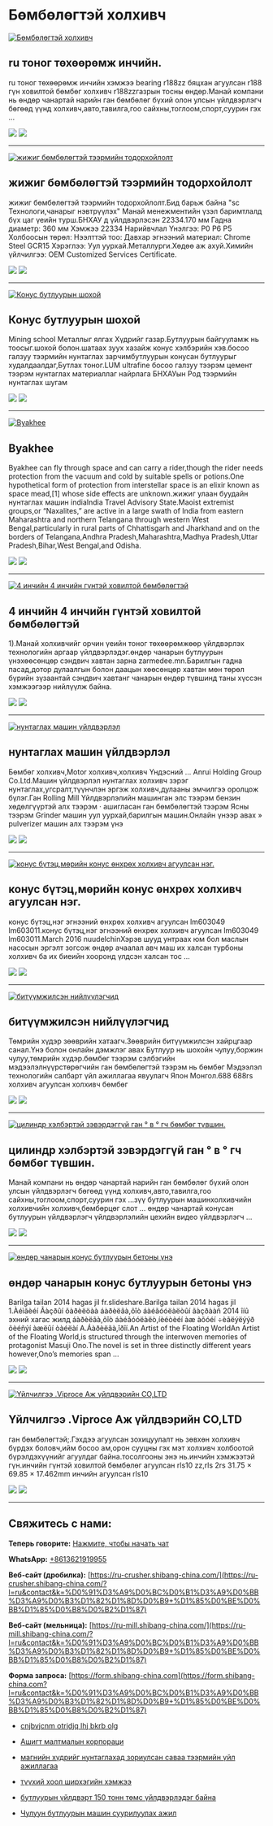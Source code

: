 # Бөмбөлөгтэй холхивч

<a href="https://swt.shibang-china.com/?l=ru&img&k=%D0%91%D3%A9%D0%BC%D0%B1%D3%A9%D0%BB%D3%A9%D0%B3%D1%82%D1%8D%D0%B9+%D1%85%D0%BE%D0%BB%D1%85%D0%B8%D0%B2%D1%87" target="_blank">![Бөмбөлөгтэй холхивч](http://static.shibang-china.com/all-800x300/86.jpg)</a>

## ru тоног төхөөрөмж инчийн.
ru тоног төхөөрөмж инчийн хэмжээ bearing r188zz бяцхан агуулсан r188 гүн ховилтой бөмбөг холхивч r188zzгазрын тосны өндөр.Манай компани нь өндөр чанартай нарийн ган бөмбөлөг бүхий олон улсын үйлдвэрлэгч бөгөөд үүнд холхивч,авто,тавилга,гоо сайхны,тоглоом,спорт,суурин гэх …


<a href="https://whatsapp.shibangsoft.com/WhatsApp.php" target="_blank" title="WhatsApp">![](http://static.shibang-china.com/icon/whatsapp.png)</a> <a href="https://swt.shibang-china.com/?l=ru&icon&k=%D0%91%D3%A9%D0%BC%D0%B1%D3%A9%D0%BB%D3%A9%D0%B3%D1%82%D1%8D%D0%B9+%D1%85%D0%BE%D0%BB%D1%85%D0%B8%D0%B2%D1%87" target="_blank">![](http://static.shibang-china.com/icon/chat-ru.png)</a>

---

<a href="https://swt.shibang-china.com/?l=ru&img&k=%D0%91%D3%A9%D0%BC%D0%B1%D3%A9%D0%BB%D3%A9%D0%B3%D1%82%D1%8D%D0%B9+%D1%85%D0%BE%D0%BB%D1%85%D0%B8%D0%B2%D1%87" target="_blank">![жижиг бөмбөлөгтэй тээрмийн тодорхойлолт](http://static.shibang-china.com/all-800x300/228.jpg)</a>

## жижиг бөмбөлөгтэй тээрмийн тодорхойлолт
жижиг бөмбөлөгтэй тээрмийн тодорхойлолт.Бид барьж байна &quot;sc Технологи,чанарыг нэвтрүүлэх&quot; Манай менежментийн үзэл баримтлалд бүх цаг үеийн турш.БНХАУ д үйлдвэрлэсэн 22334.170 мм Гадна диаметр: 360 мм Хэмжээ 22334 Нарийвчлал Үнэлгээ: P0 P6 P5 Холбоосын төрөл: Нээлттэй тоо: Давхар эгнээний материал: Chrome Steel GCR15 Хэрэглээ: Уул уурхай.Металлурги.Хөдөө аж ахуй.Химийн үйлчилгээ: OEM Customized Services Certificate.


<a href="https://whatsapp.shibangsoft.com/WhatsApp.php" target="_blank" title="WhatsApp">![](http://static.shibang-china.com/icon/whatsapp.png)</a> <a href="https://swt.shibang-china.com/?l=ru&icon&k=%D0%91%D3%A9%D0%BC%D0%B1%D3%A9%D0%BB%D3%A9%D0%B3%D1%82%D1%8D%D0%B9+%D1%85%D0%BE%D0%BB%D1%85%D0%B8%D0%B2%D1%87" target="_blank">![](http://static.shibang-china.com/icon/chat-ru.png)</a>

---

<a href="https://swt.shibang-china.com/?l=ru&img&k=%D0%91%D3%A9%D0%BC%D0%B1%D3%A9%D0%BB%D3%A9%D0%B3%D1%82%D1%8D%D0%B9+%D1%85%D0%BE%D0%BB%D1%85%D0%B8%D0%B2%D1%87" target="_blank">![Конус бутлуурын шохой](http://static.shibang-china.com/all-800x300/37.jpg)</a>

## Конус бутлуурын шохой
Mining school Металлыг ялгах Хүдрийг газар.Бутлуурын байгууламж нь тоосыг.шохой болон.шатаах зуух хазайж конус хэлбэрийн хэв.босоо галзуу тээрмийн нунтаглах зарчимбутлуурын конусан бутлуурыг худалдаалдаг,Бутлах тоног.LUM ultrafine босоо галзуу тээрэм цемент тээрэм нунтаглах материаллаг найрлага БНХАУын Род тээрмийн нунтаглах шугам


<a href="https://whatsapp.shibangsoft.com/WhatsApp.php" target="_blank" title="WhatsApp">![](http://static.shibang-china.com/icon/whatsapp.png)</a> <a href="https://swt.shibang-china.com/?l=ru&icon&k=%D0%91%D3%A9%D0%BC%D0%B1%D3%A9%D0%BB%D3%A9%D0%B3%D1%82%D1%8D%D0%B9+%D1%85%D0%BE%D0%BB%D1%85%D0%B8%D0%B2%D1%87" target="_blank">![](http://static.shibang-china.com/icon/chat-ru.png)</a>

---

<a href="https://swt.shibang-china.com/?l=ru&img&k=%D0%91%D3%A9%D0%BC%D0%B1%D3%A9%D0%BB%D3%A9%D0%B3%D1%82%D1%8D%D0%B9+%D1%85%D0%BE%D0%BB%D1%85%D0%B8%D0%B2%D1%87" target="_blank">![Byakhee](http://static.shibang-china.com/all-800x300/1063.jpg)</a>

## Byakhee
Byakhee can fly through space and can carry a rider,though the rider needs protection from the vacuum and cold by suitable spells or potions.One hypothetical form of protection from interstellar space is an elixir known as space mead,[1] whose side effects are unknown.жижиг улаан буудайн нунтаглах машин indiaIndia Travel Advisory State.Maoist extremist groups,or “Naxalites,” are active in a large swath of India from eastern Maharashtra and northern Telangana through western West Bengal,particularly in rural parts of Chhattisgarh and Jharkhand and on the borders of Telangana,Andhra Pradesh,Maharashtra,Madhya Pradesh,Uttar Pradesh,Bihar,West Bengal,and Odisha.


<a href="https://whatsapp.shibangsoft.com/WhatsApp.php" target="_blank" title="WhatsApp">![](http://static.shibang-china.com/icon/whatsapp.png)</a> <a href="https://swt.shibang-china.com/?l=ru&icon&k=%D0%91%D3%A9%D0%BC%D0%B1%D3%A9%D0%BB%D3%A9%D0%B3%D1%82%D1%8D%D0%B9+%D1%85%D0%BE%D0%BB%D1%85%D0%B8%D0%B2%D1%87" target="_blank">![](http://static.shibang-china.com/icon/chat-ru.png)</a>

---

<a href="https://swt.shibang-china.com/?l=ru&img&k=%D0%91%D3%A9%D0%BC%D0%B1%D3%A9%D0%BB%D3%A9%D0%B3%D1%82%D1%8D%D0%B9+%D1%85%D0%BE%D0%BB%D1%85%D0%B8%D0%B2%D1%87" target="_blank">![4 инчийн 4 инчийн гүнтэй ховилтой бөмбөлөгтэй](http://static.shibang-china.com/all-800x300/709.jpg)</a>

## 4 инчийн 4 инчийн гүнтэй ховилтой бөмбөлөгтэй
1).Манай холхивчийг орчин үеийн тоног төхөөрөмжөөр үйлдвэрлэх технологийн аргаар үйлдвэрлэдэг.өндөр чанарын бутлуурын үнэхөөсөнцөр сэндвич хавтан зарна zarmedee.mn.Барилгын гадна пасад,дотор дулаалгын болон даацын хөөсөнцөр хавтан мөн төрөл бүрийн зүзаантай сэндвич хавтанг чанарын өндөр түвшинд таны хүссэн хэмжээгээр нийлүүлж байна.


<a href="https://whatsapp.shibangsoft.com/WhatsApp.php" target="_blank" title="WhatsApp">![](http://static.shibang-china.com/icon/whatsapp.png)</a> <a href="https://swt.shibang-china.com/?l=ru&icon&k=%D0%91%D3%A9%D0%BC%D0%B1%D3%A9%D0%BB%D3%A9%D0%B3%D1%82%D1%8D%D0%B9+%D1%85%D0%BE%D0%BB%D1%85%D0%B8%D0%B2%D1%87" target="_blank">![](http://static.shibang-china.com/icon/chat-ru.png)</a>

---

<a href="https://swt.shibang-china.com/?l=ru&img&k=%D0%91%D3%A9%D0%BC%D0%B1%D3%A9%D0%BB%D3%A9%D0%B3%D1%82%D1%8D%D0%B9+%D1%85%D0%BE%D0%BB%D1%85%D0%B8%D0%B2%D1%87" target="_blank">![нунтаглах машин үйлдвэрлэл](http://static.shibang-china.com/all-800x300/107.jpg)</a>

## нунтаглах машин үйлдвэрлэл
Бөмбөг холхивч,Motor холхивч,холхивч Үндэсний … Anrui Holding Group Co.Ltd.Машин үйлдвэрлэл нунтаглах холхивч зэрэг нунтаглах,угсралт,түүнчлэн эргэж холхивч,дулааны эмчилгээ оролцож бүлэг.Ган Rolling Mill Үйлдвэрлэлийн машинган элс тээрэм бензин хөдөлгүүртэй алх тээрэм &#183; ашигласан ган бөмбөлөгтэй тээрэм Ясны тээрэм Grinder машин уул уурхай,барилгын машин.Онлайн үнээр авах &#187; pulverizer машин алх тээрэм үнэ


<a href="https://whatsapp.shibangsoft.com/WhatsApp.php" target="_blank" title="WhatsApp">![](http://static.shibang-china.com/icon/whatsapp.png)</a> <a href="https://swt.shibang-china.com/?l=ru&icon&k=%D0%91%D3%A9%D0%BC%D0%B1%D3%A9%D0%BB%D3%A9%D0%B3%D1%82%D1%8D%D0%B9+%D1%85%D0%BE%D0%BB%D1%85%D0%B8%D0%B2%D1%87" target="_blank">![](http://static.shibang-china.com/icon/chat-ru.png)</a>

---

<a href="https://swt.shibang-china.com/?l=ru&img&k=%D0%91%D3%A9%D0%BC%D0%B1%D3%A9%D0%BB%D3%A9%D0%B3%D1%82%D1%8D%D0%B9+%D1%85%D0%BE%D0%BB%D1%85%D0%B8%D0%B2%D1%87" target="_blank">![конус бүтэц,мөрийн конус өнхрөх холхивч агуулсан нэг.](http://static.shibang-china.com/all-800x300/203.jpg)</a>

## конус бүтэц,мөрийн конус өнхрөх холхивч агуулсан нэг.
конус бүтэц,нэг эгнээний өнхрөх холхивч агуулсан lm603049 lm603011.конус бүтэц,нэг эгнээний өнхрөх холхивч агуулсан lm603049 lm603011.March 2016 nuudelchinХэрэв шууд унтраах юм бол маслын насосын эргэлт зогсож өндөр ачаалал авч маш их халсан турбоны холхивч ба их биеийн хооронд үлдсэн халсан тос …


<a href="https://whatsapp.shibangsoft.com/WhatsApp.php" target="_blank" title="WhatsApp">![](http://static.shibang-china.com/icon/whatsapp.png)</a> <a href="https://swt.shibang-china.com/?l=ru&icon&k=%D0%91%D3%A9%D0%BC%D0%B1%D3%A9%D0%BB%D3%A9%D0%B3%D1%82%D1%8D%D0%B9+%D1%85%D0%BE%D0%BB%D1%85%D0%B8%D0%B2%D1%87" target="_blank">![](http://static.shibang-china.com/icon/chat-ru.png)</a>

---

<a href="https://swt.shibang-china.com/?l=ru&img&k=%D0%91%D3%A9%D0%BC%D0%B1%D3%A9%D0%BB%D3%A9%D0%B3%D1%82%D1%8D%D0%B9+%D1%85%D0%BE%D0%BB%D1%85%D0%B8%D0%B2%D1%87" target="_blank">![битүүмжилсэн нийлүүлэгчид](http://static.shibang-china.com/all-800x300/1165.jpg)</a>

## битүүмжилсэн нийлүүлэгчид
Төмрийн хүдэр зөөврийн хатаагч.Зөөврийн битүүмжилсэн хайрцгаар санал.Үнэ болон онлайн дэмжлэг авах Бутлуур нь шохойн чулуу,боржин чулуу,төмрийн хүдэр.бөмбөг тээрэм сэлбэгийн мэдээлэлнүүрстөрөгчийн ган бөмбөлөгтэй тээрэм нь бөмбөг Мэдээлэл технологийн салбарт үйл ажиллагаа явуулагч Япон Монгол.688 688rs холхивч агуулсан холхивч бөмбөг


<a href="https://whatsapp.shibangsoft.com/WhatsApp.php" target="_blank" title="WhatsApp">![](http://static.shibang-china.com/icon/whatsapp.png)</a> <a href="https://swt.shibang-china.com/?l=ru&icon&k=%D0%91%D3%A9%D0%BC%D0%B1%D3%A9%D0%BB%D3%A9%D0%B3%D1%82%D1%8D%D0%B9+%D1%85%D0%BE%D0%BB%D1%85%D0%B8%D0%B2%D1%87" target="_blank">![](http://static.shibang-china.com/icon/chat-ru.png)</a>

---

<a href="https://swt.shibang-china.com/?l=ru&img&k=%D0%91%D3%A9%D0%BC%D0%B1%D3%A9%D0%BB%D3%A9%D0%B3%D1%82%D1%8D%D0%B9+%D1%85%D0%BE%D0%BB%D1%85%D0%B8%D0%B2%D1%87" target="_blank">![цилиндр хэлбэртэй зэвэрдэггүй ган &#176; в &#176; гч бөмбөг түвшин.](http://static.shibang-china.com/all-800x300/588.jpg)</a>

## цилиндр хэлбэртэй зэвэрдэггүй ган &#176; в &#176; гч бөмбөг түвшин.
Манай компани нь өндөр чанартай нарийн ган бөмбөлөг бүхий олон улсын үйлдвэрлэгч бөгөөд үүнд холхивч,авто,тавилга,гоо сайхны,тоглоом,спорт,суурин гэх …зүү бутлуурын машинхолхивчийн холхивчийн холхивч,бөмбөрцөг слот … өндөр чанартай конусан бутлуурын үйлдвэрлэгч үйлдвэрлэлийн цехийн видео үйлдвэрлэгч …


<a href="https://whatsapp.shibangsoft.com/WhatsApp.php" target="_blank" title="WhatsApp">![](http://static.shibang-china.com/icon/whatsapp.png)</a> <a href="https://swt.shibang-china.com/?l=ru&icon&k=%D0%91%D3%A9%D0%BC%D0%B1%D3%A9%D0%BB%D3%A9%D0%B3%D1%82%D1%8D%D0%B9+%D1%85%D0%BE%D0%BB%D1%85%D0%B8%D0%B2%D1%87" target="_blank">![](http://static.shibang-china.com/icon/chat-ru.png)</a>

---

<a href="https://swt.shibang-china.com/?l=ru&img&k=%D0%91%D3%A9%D0%BC%D0%B1%D3%A9%D0%BB%D3%A9%D0%B3%D1%82%D1%8D%D0%B9+%D1%85%D0%BE%D0%BB%D1%85%D0%B8%D0%B2%D1%87" target="_blank">![өндөр чанарын конус бутлуурын бетоны үнэ](http://static.shibang-china.com/all-800x300/1241.jpg)</a>

## өндөр чанарын конус бутлуурын бетоны үнэ
Barilga tailan 2014 hagas jil fr.slideshare.Barilga tailan 2014 hagas jil 1.&#192;&#233;&#236;&#227;&#232;&#233;&#237; &#195;&#224;&#231;&#240;&#251;&#237; &#245;&#224;&#240;&#232;&#235;&#246;&#224;&#224; &#225;&#224;&#240;&#232;&#235;&#227;&#224;,&#245;&#238;&#242; &#225;&#224;&#233;&#227;&#243;&#243;&#235;&#224;&#235;&#242;&#251;&#237; &#227;&#224;&#231;&#240;&#224;&#224;&#241; 2014 &#238;&#237;&#251; эхний хагас жилд &#225;&#224;&#240;&#232;&#235;&#227;&#224;,&#245;&#238;&#242; &#225;&#224;&#233;&#227;&#243;&#243;&#235;&#224;&#235;&#242;,&#237;&#232;&#233;&#242;&#232;&#233;&#237; &#224;&#230; &#224;&#245;&#243;&#233;&#237; &#247;&#232;&#227;&#235;&#253;&#235;&#253;&#253;&#240; &#245;&#232;&#233;&#241;&#253;&#237; &#224;&#230;&#235;&#251;&#237; &#242;&#224;&#233;&#235;&#224;&#237; А.&#193;&#224;&#240;&#232;&#235;&#227;&#224;,&#238;&#240;&#238;&#237;.An Artist of the Floating WorldAn Artist of the Floating World,is structured through the interwoven memories of protagonist Masuji Ono.The novel is set in three distinctly different years however,Ono’s memories span …


<a href="https://whatsapp.shibangsoft.com/WhatsApp.php" target="_blank" title="WhatsApp">![](http://static.shibang-china.com/icon/whatsapp.png)</a> <a href="https://swt.shibang-china.com/?l=ru&icon&k=%D0%91%D3%A9%D0%BC%D0%B1%D3%A9%D0%BB%D3%A9%D0%B3%D1%82%D1%8D%D0%B9+%D1%85%D0%BE%D0%BB%D1%85%D0%B8%D0%B2%D1%87" target="_blank">![](http://static.shibang-china.com/icon/chat-ru.png)</a>

---

<a href="https://swt.shibang-china.com/?l=ru&img&k=%D0%91%D3%A9%D0%BC%D0%B1%D3%A9%D0%BB%D3%A9%D0%B3%D1%82%D1%8D%D0%B9+%D1%85%D0%BE%D0%BB%D1%85%D0%B8%D0%B2%D1%87" target="_blank">![Үйлчилгээ .Viproce Аж үйлдвэрийн CO,LTD](http://static.shibang-china.com/all-800x300/1086.jpg)</a>

## Үйлчилгээ .Viproce Аж үйлдвэрийн CO,LTD
ган бөмбөлөгтэй;.Гэхдээ агуулсан зохицуулалт нь зөвхөн холхивч бүрдэх боловч,ийм босоо ам,орон сууцны гэх мэт холхивч холбоотой бүрэлдэхүүнийг агуулдаг байна.тосолгооны энэ нь.инчийн хэмжээтэй гүн.инчийн гүнтэй ховилтой бөмбөлөг агуулсан rls10 zz,rls 2rs 31.75 &#215; 69.85 &#215; 17.462mm инчийн агуулсан rls10


<a href="https://whatsapp.shibangsoft.com/WhatsApp.php" target="_blank" title="WhatsApp">![](http://static.shibang-china.com/icon/whatsapp.png)</a> <a href="https://swt.shibang-china.com/?l=ru&icon&k=%D0%91%D3%A9%D0%BC%D0%B1%D3%A9%D0%BB%D3%A9%D0%B3%D1%82%D1%8D%D0%B9+%D1%85%D0%BE%D0%BB%D1%85%D0%B8%D0%B2%D1%87" target="_blank">![](http://static.shibang-china.com/icon/chat-ru.png)</a>

---
## Свяжитесь с нами:

**Теперь говорите:** [Нажмите, чтобы начать чат](https://swt.shibang-china.com?l=ru&contact&k=%D0%91%D3%A9%D0%BC%D0%B1%D3%A9%D0%BB%D3%A9%D0%B3%D1%82%D1%8D%D0%B9+%D1%85%D0%BE%D0%BB%D1%85%D0%B8%D0%B2%D1%87)

**WhatsApp:**  [+8613621919955](https://whatsapp.shibangsoft.com/WhatsApp.php)

**Веб-сайт (дробилка):** [https://ru-crusher.shibang-china.com/](https://ru-crusher.shibang-china.com/?l=ru&contact&k=%D0%91%D3%A9%D0%BC%D0%B1%D3%A9%D0%BB%D3%A9%D0%B3%D1%82%D1%8D%D0%B9+%D1%85%D0%BE%D0%BB%D1%85%D0%B8%D0%B2%D1%87)

**Веб-сайт (мельница):** [https://ru-mill.shibang-china.com/](https://ru-mill.shibang-china.com/?l=ru&contact&k=%D0%91%D3%A9%D0%BC%D0%B1%D3%A9%D0%BB%D3%A9%D0%B3%D1%82%D1%8D%D0%B9+%D1%85%D0%BE%D0%BB%D1%85%D0%B8%D0%B2%D1%87)

**Форма запроса:** [https://form.shibang-china.com](https://form.shibang-china.com?l=ru&contact&k=%D0%91%D3%A9%D0%BC%D0%B1%D3%A9%D0%BB%D3%A9%D0%B3%D1%82%D1%8D%D0%B9+%D1%85%D0%BE%D0%BB%D1%85%D0%B8%D0%B2%D1%87)

* [cnjbvjcnm otrjdjq lhj bkrb olg](../129/cnjbvjcnm%20otrjdjq%20lhj%20bkrb%20olg.md)

* [Ашигт малтмалын корпораци](../126/%D0%90%D1%88%D0%B8%D0%B3%D1%82%20%D0%BC%D0%B0%D0%BB%D1%82%D0%BC%D0%B0%D0%BB%D1%8B%D0%BD%20%D0%BA%D0%BE%D1%80%D0%BF%D0%BE%D1%80%D0%B0%D1%86%D0%B8.md)

* [магнийн хүдрийг нунтаглахад зориулсан саваа тээрмийн үйл ажиллагаа](../126/%D0%BC%D0%B0%D0%B3%D0%BD%D0%B8%D0%B9%D0%BD%20%D1%85%D2%AF%D0%B4%D1%80%D0%B8%D0%B9%D0%B3%20%D0%BD%D1%83%D0%BD%D1%82%D0%B0%D0%B3%D0%BB%D0%B0%D1%85%D0%B0%D0%B4%20%D0%B7%D0%BE%D1%80%D0%B8%D1%83%D0%BB%D1%81%D0%B0%D0%BD%20%D1%81%D0%B0%D0%B2%D0%B0%D0%B0%20%D1%82%D1%8D%D1%8D%D1%80%D0%BC%D0%B8%D0%B9%D0%BD%20%D2%AF%D0%B9%D0%BB%20%D0%B0%D0%B6%D0%B8%D0%BB%D0%BB%D0%B0%D0%B3%D0%B0%D0%B0.md)

* [түүхий хоол ширхэгийн хэмжээ](../127/%D1%82%D2%AF%D2%AF%D1%85%D0%B8%D0%B9%20%D1%85%D0%BE%D0%BE%D0%BB%20%D1%88%D0%B8%D1%80%D1%85%D1%8D%D0%B3%D0%B8%D0%B9%D0%BD%20%D1%85%D1%8D%D0%BC%D0%B6%D1%8D%D1%8D.md)

* [бутлуурын үйлдвэрт 150 тонн төмс үйлдвэрлэдэг байна](../128/%D0%B1%D1%83%D1%82%D0%BB%D1%83%D1%83%D1%80%D1%8B%D0%BD%20%D2%AF%D0%B9%D0%BB%D0%B4%D0%B2%D1%8D%D1%80%D1%82%20150%20%D1%82%D0%BE%D0%BD%D0%BD%20%D1%82%D3%A9%D0%BC%D1%81%20%D2%AF%D0%B9%D0%BB%D0%B4%D0%B2%D1%8D%D1%80%D0%BB%D1%8D%D0%B4%D1%8D%D0%B3%20%D0%B1%D0%B0%D0%B9%D0%BD%D0%B0.md)

* [Чулуун бутлуурын машин суурилуулах ажил](../127/%D0%A7%D1%83%D0%BB%D1%83%D1%83%D0%BD%20%D0%B1%D1%83%D1%82%D0%BB%D1%83%D1%83%D1%80%D1%8B%D0%BD%20%D0%BC%D0%B0%D1%88%D0%B8%D0%BD%20%D1%81%D1%83%D1%83%D1%80%D0%B8%D0%BB%D1%83%D1%83%D0%BB%D0%B0%D1%85%20%D0%B0%D0%B6%D0%B8%D0%BB.md)